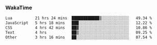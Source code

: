 ### WakaTime

<!--START_SECTION:waka-->

```txt
Lua          21 hrs 24 mins  ████████████▒░░░░░░░░░░░░   49.34 %
JavaScript   5 hrs 18 mins   ███░░░░░░░░░░░░░░░░░░░░░░   12.22 %
CSS          4 hrs 42 mins   ██▓░░░░░░░░░░░░░░░░░░░░░░   10.86 %
Text         4 hrs           ██▒░░░░░░░░░░░░░░░░░░░░░░   09.25 %
Other        3 hrs 16 mins   ██░░░░░░░░░░░░░░░░░░░░░░░   07.54 %
```

<!--END_SECTION:waka-->
